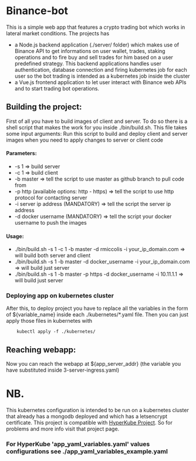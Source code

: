 # Binance-bot

This is a simple web app that features a crypto trading bot which works in lateral market conditions.
The projects has
- a Node.js backend application (./server/ folder) which makes use of Binance API to get informations on user wallet, trades, staking operations and to fire buy and sell trades for him based on a user predefined strategy. This backend applications handles user authentication, database connection and firing kubernetes job for each user so the bot trading is intended as a kubernetes job inside the cluster
- a Vue.js frontend application to let user interact with Binance web APIs and to start trading bot operations.

## Building the project:
First of all you have to build images of client and server. To do so there is a shell script that makes the work for you inside ./bin/build.sh. This file takes some input arguments:
Run this script to build and deploy client and server images when you need to apply changes to server or client code
#### Parameters:
- -s 1 => build server
- -c 1 => build client
- -b master => tell the script to use master as github branch to pull code from
- -p http (available options: http - https) => tell the script to use http protocol for contacting server
- -i server ip address (MANDATORY) => tell the script the server ip address
- -d docker username (MANDATORY) => tell the script your docker username to push the images
#### Usage:
-  ./bin/build.sh -s 1 -c 1 -b master -d rmiccolis -i your_ip_domain.com => will build both server and client
-  ./bin/build.sh -s 1 -b master -d docker_username -i your_ip_domain.com => will build just server
-  ./bin/build.sh -s 1 -b master -p https -d docker_username -i 10.11.1.1 => will build just server

### Deploying app on kubernetes cluster
After this, to deploy project you have to replace all the variables in the form of ${variable_name} inside each ./kubernetes/*.yaml file.
Then you can just apply those files in kubernetes with
```
    kubectl apply -f ./kubernetes/
```

## Reaching webapp:
Now you can reach the webapp at ${app_server_addr} (the variable you have substituted inside 3-server-ingress.yaml)

# NB.
This kubernetes configuration is intended to be run on a kubernetes cluster that already has a mongodb deployed and which has a letsencrypt certificate. This project is compatible with [HyperKube Project](https://github.com/rMiccolis/HyperKube).
So for problems and more info visit that project page.

### For HyperKube 'app_yaml_variables.yaml' values configurations see ./app_yaml_variables_example.yaml